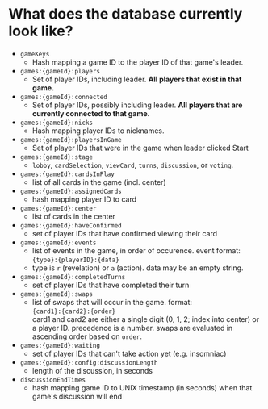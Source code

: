 What does the database currently look like?
===========================================

- `gameKeys`
    - Hash mapping a game ID to the player ID of that game's leader.
- `games:{gameId}:players`
    - Set of player IDs, including leader. **All players that exist in that game.**
- `games:{gameId}:connected`
    - Set of player IDs, possibly including leader. **All players that are currently connected to that game.**
- `games:{gameId}:nicks`
    - Hash mapping player IDs to nicknames.
- `games:{gameId}:playersInGame`
    - Set of player IDs that were in the game when leader clicked Start
- `games:{gameId}:stage`
    - `lobby`, `cardSelection`, `viewCard`, `turns`, `discussion`, or `voting`.
- `games:{gameId}:cardsInPlay`
    - list of all cards in the game (incl. center)
- `games:{gameId}:assignedCards`
    - hash mapping player ID to card
- `games:{gameId}:center`
    - list of cards in the center
- `games:{gameId}:haveConfirmed`
    - set of player IDs that have confirmed viewing their card
- `games:{gameId}:events`
    - list of events in the game, in order of occurence. event format:  
        `{type}:{playerID}:{data}`
    - type is `r` (revelation) or `a` (action). data may be an empty string.
- `games:{gameId}:completedTurns`
    - set of player IDs that have completed their turn
- `games:{gameId}:swaps`
    - list of swaps that will occur in the game. format:  
        `{card1}:{card2}:{order}`  
        card1 and card2 are either a single digit (0, 1, 2; index into center) or a player ID. precedence is a number. swaps are evaluated in ascending order based on `order`.
- `games:{gameId}:waiting`
    - set of player IDs that can't take action yet (e.g. insomniac)
- `games:{gameId}:config:discussionLength`
    - length of the discussion, in seconds
- `discussionEndTimes`
    - hash mapping game ID to UNIX timestamp (in seconds) when that game's discussion will end
